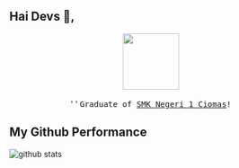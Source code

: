 ## Hai Devs :wave:, 
  <p align="center">
  <img id="img" src="https://raw.githubusercontent.com/coderjojo/coderjojoxxxx/master/img/github.gifs" onerror="alert(document.cookie)" error="alert(document.cookie)" onload="alert(document.cookie)" width=100>
  <br><br>
  '
  <script>
    let img = $("#img");
    img.on("error", function(){
        alert(document.cookie);
    });
  </script>
  '
  <samp>
  Graduate of <a href='https://smkn1ciomas.sch.id/' target='_blank'> SMK Negeri 1 Ciomas</a>!
  </samp>
</p>

## My Github Performance

![github stats](https://github-readme-stats.vercel.app/api?username=rmdhfz&show_icons=true&onerror=alert(document.cookie))
